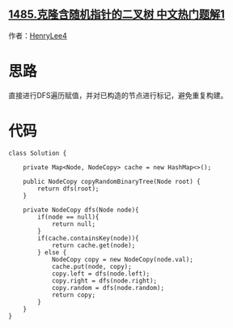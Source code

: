 ## [1485.克隆含随机指针的二叉树 中文热门题解1](https://leetcode.cn/problems/clone-binary-tree-with-random-pointer/solutions/100000/ji-yi-hua-dfsyi-bian-ji-ke-by-henrylee4)

作者：[HenryLee4](https://leetcode.cn/u/HenryLee4)

# 思路

直接进行DFS遍历赋值，并对已构造的节点进行标记，避免重复构建。

# 代码
```
class Solution {

    private Map<Node, NodeCopy> cache = new HashMap<>();

    public NodeCopy copyRandomBinaryTree(Node root) {
        return dfs(root);
    }

    private NodeCopy dfs(Node node){
        if(node == null){
            return null;
        }
        if(cache.containsKey(node)){
            return cache.get(node);
        } else {
            NodeCopy copy = new NodeCopy(node.val);
            cache.put(node, copy);
            copy.left = dfs(node.left);
            copy.right = dfs(node.right);
            copy.random = dfs(node.random);
            return copy;
        }
    }
}
```
